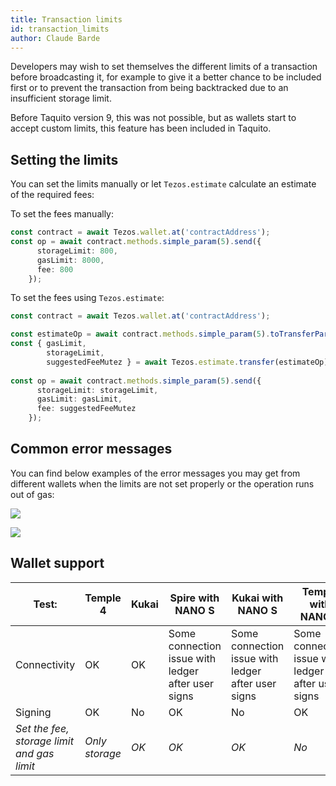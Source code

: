```yaml
---
title: Transaction limits
id: transaction_limits
author: Claude Barde
---
```


Developers may wish to set themselves the different limits of a transaction before broadcasting it, for example to give it a better chance to be included first or to prevent the transaction from being backtracked due to an insufficient storage limit.

Before Taquito version 9, this was not possible, but as wallets start to accept custom limits, this feature has been included in Taquito.

## Setting the limits

You can set the limits manually or let `Tezos.estimate` calculate an estimate of the required fees:

To set the fees manually:
```typescript
const contract = await Tezos.wallet.at('contractAddress');
const op = await contract.methods.simple_param(5).send({
      storageLimit: 800,
      gasLimit: 8000,
      fee: 800
    });
```

To set the fees using `Tezos.estimate`:
```typescript
const contract = await Tezos.wallet.at('contractAddress');

const estimateOp = await contract.methods.simple_param(5).toTransferParams({});
const { gasLimit, 
        storageLimit, 
        suggestedFeeMutez } = await Tezos.estimate.transfer(estimateOp);
        
const op = await contract.methods.simple_param(5).send({
      storageLimit: storageLimit,
      gasLimit: gasLimit,
      fee: suggestedFeeMutez
    });
```

## Common error messages

You can find below examples of the error messages you may get from different wallets when the limits are not set properly or the operation runs out of gas:

![](https://i.imgur.com/P1esNV2.png)

![](https://i.imgur.com/TbGgcRC.png)



## Wallet support



| Test:    | Temple 4 | Kukai    | Spire with NANO S | Kukai with NANO S | Temple with NANO S | Galleon |
| -------- | -------- | -------- | -------- | -------- | -------- | -------- |
| Connectivity     | OK     | OK     | Some connection issue with ledger after user signs | Some connection issue with ledger after user signs | Some connection issue with ledger after user signs | Not pairing with Beacon test Dapp |
| Signing     | OK     | No     | OK     | No     | OK     | ??     |
| _Set the fee, storage limit and gas limit_ | _Only storage_ | _OK_     | _OK_     | _OK_     | _No_     | _??_     |
